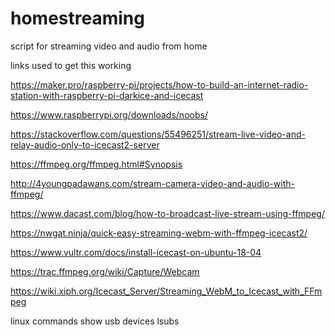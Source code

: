 # homestreaming
script for streaming video and audio from home

links used to get this working

https://maker.pro/raspberry-pi/projects/how-to-build-an-internet-radio-station-with-raspberry-pi-darkice-and-icecast

https://www.raspberrypi.org/downloads/noobs/ 

https://stackoverflow.com/questions/55496251/stream-live-video-and-relay-audio-only-to-icecast2-server

https://ffmpeg.org/ffmpeg.html#Synopsis

http://4youngpadawans.com/stream-camera-video-and-audio-with-ffmpeg/

https://www.dacast.com/blog/how-to-broadcast-live-stream-using-ffmpeg/

https://nwgat.ninja/quick-easy-streaming-webm-with-ffmpeg-icecast2/

https://www.vultr.com/docs/install-icecast-on-ubuntu-18-04

https://trac.ffmpeg.org/wiki/Capture/Webcam

https://wiki.xiph.org/Icecast_Server/Streaming_WebM_to_Icecast_with_FFmpeg

linux commands
show usb devices
lsubs

